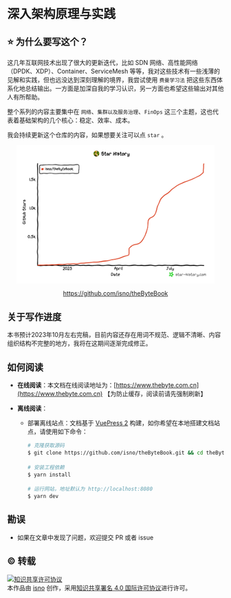 # 深入架构原理与实践

## ⭐️ 为什么要写这个？

这几年互联网技术出现了很大的更新迭代，比如 SDN 网络、高性能网络（DPDK、XDP）、Container、ServiceMesh 等等，我对这些技术有一些浅薄的见解和实践，但也远没达到深刻理解的境界，我尝试使用 `费曼学习法` 把这些东西体系化地总结输出。一方面是加深自我的学习认识，另一方面也希望这些输出对其他人有所帮助。

整个系列的内容主要集中在 `网络`、`集群以及服务治理`、`FinOps` 这三个主题，这也代表着基础架构的几个核心：稳定、效率、成本。


我会持续更新这个仓库的内容，如果想要关注可以点 `star` 。


<div  align="center">
	<img src="./assets/star-history-2023829.png" width = "460"  align=center />
	<p><a href="https://github.com/isno/theByteBook">https://github.com/isno/theByteBook</a></p>
</div>


## 关于写作进度

本书预计2023年10月左右完稿，目前内容还存在用词不规范、逻辑不清晰、内容组织结构不完整的地方，我将在这期间逐渐完成修正。


## 如何阅读

- **在线阅读**：本文档在线阅读地址为：[https://www.thebyte.com.cn](https://www.thebyte.com.cn)  【为防止缓存，阅读前请先强制刷新】

- **离线阅读**：

  - 部署离线站点：文档基于 [VuePress 2](https://v2.vuepress.vuejs.org/zh/) 构建，如你希望在本地搭建文档站点，请使用如下命令：

    ```bash
    # 克隆获取源码
    $ git clone https://github.com/isno/theByteBook.git && cd theByteBook

    # 安装工程依赖
    $ yarn install

    # 运行网站，地址默认为 http://localhost:8080
    $ yarn dev
    ```

## 勘误

+ 如果在文章中发现了问题，欢迎提交 PR 或者 issue

## ©️ 转载

<a rel="license" href="http://creativecommons.org/licenses/by/4.0/"><img alt="知识共享许可协议" style="border-width:0" src="https://i.creativecommons.org/l/by/4.0/88x31.png" /></a><br />本<span xmlns:dct="http://purl.org/dc/terms/" href="http://purl.org/dc/dcmitype/Text" rel="dct:type">作品</span>由 <a xmlns:cc="http://creativecommons.org/ns#" href="https://github.com/isno/TheByteBook" property="cc:attributionName" rel="cc:attributionURL">isno</a> 创作，采用<a rel="license" href="http://creativecommons.org/licenses/by/4.0/">知识共享署名 4.0 国际许可协议</a>进行许可。
